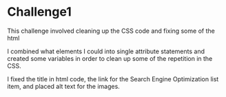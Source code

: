 # Challenge1

This challenge involved cleaning up the CSS code and fixing some of the html

I combined what elements I could into single attribute statements and created some
variables in order to clean up some of the repetition in the CSS.

I fixed the title in html code, the link for the Search Engine Optimization list item, and placed alt text for the images.